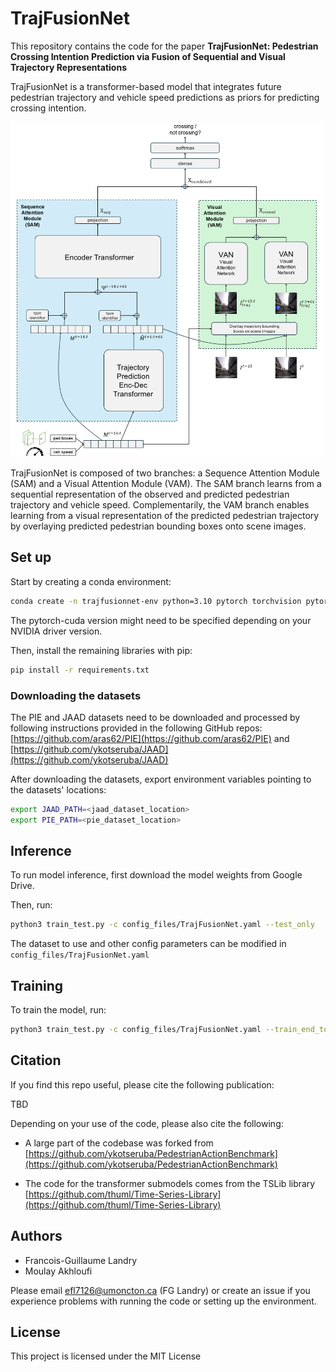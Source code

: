 # TrajFusionNet

This repository contains the code for the paper **TrajFusionNet: Pedestrian Crossing Intention Prediction via Fusion of Sequential and Visual Trajectory Representations**

TrajFusionNet is a transformer-based model that integrates future pedestrian trajectory and vehicle speed predictions as priors for predicting crossing intention.

<img src="docs/architecture.png" alt="TrajFusionNet Architecture" width="500">

TrajFusionNet is composed of two branches: a Sequence Attention Module (SAM) and a Visual Attention Module (VAM). The SAM branch learns from a sequential representation of the observed and predicted pedestrian trajectory and vehicle speed. Complementarily, the VAM branch enables learning from a visual representation of the predicted pedestrian trajectory by overlaying predicted pedestrian bounding boxes onto scene images.

## Set up

Start by creating a conda environment:

```bash
conda create -n trajfusionnet-env python=3.10 pytorch torchvision pytorchvideo pytorch-cuda accelerate tensorflow -c pytorch -c nvidia -c conda-forge
```

The pytorch-cuda version might need to be specified depending on your NVIDIA driver version.

Then, install the remaining libraries with pip:

```bash
pip install -r requirements.txt
```

### Downloading the datasets

The PIE and JAAD datasets need to be downloaded and processed by following instructions provided in the following GitHub repos: [https://github.com/aras62/PIE](https://github.com/aras62/PIE) and [https://github.com/ykotseruba/JAAD](https://github.com/ykotseruba/JAAD)

After downloading the datasets, export environment variables pointing to the datasets' locations:
```bash
export JAAD_PATH=<jaad_dataset_location>
export PIE_PATH=<pie_dataset_location>
```

## Inference

To run model inference, first download the model weights from Google Drive.

Then, run:
```bash
python3 train_test.py -c config_files/TrajFusionNet.yaml --test_only
```

The dataset to use and other config parameters can be modified in `config_files/TrajFusionNet.yaml`

## Training

To train the model, run:
```bash
python3 train_test.py -c config_files/TrajFusionNet.yaml --train_end_to_end
```

## Citation

If you find this repo useful, please cite the following publication:

TBD

Depending on your use of the code, please also cite the following:

* A large part of the codebase was forked from [https://github.com/ykotseruba/PedestrianActionBenchmark](https://github.com/ykotseruba/PedestrianActionBenchmark)

* The code for the transformer submodels comes from the TSLib library [https://github.com/thuml/Time-Series-Library](https://github.com/thuml/Time-Series-Library)


## Authors

* Francois-Guillaume Landry
* Moulay Akhloufi

Please email efl7126@umoncton.ca (FG Landry) or create an issue if you experience problems with running the code or setting up the environment.

## License

This project is licensed under the MIT License

